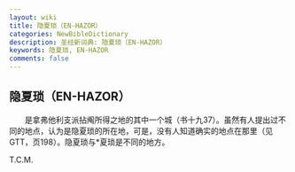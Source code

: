 ```yaml
---
layout: wiki
title: 隐夏琐（EN-HAZOR）
categories: NewBibleDictionary
description: 圣经新词典: 隐夏琐（EN-HAZOR）
keywords: 隐夏琐, EN-HAZOR
comments: false
---
```


## 隐夏琐（EN-HAZOR）

　　是拿弗他利支派拈阄所得之地的其中一个城（书十九37）。虽然有人提出过不同的地点，认为是隐夏琐的所在地，可是，没有人知道确实的地点在那里（见 GTT，页198）。隐夏琐与*夏琐是不同的地方。

T.C.M.








